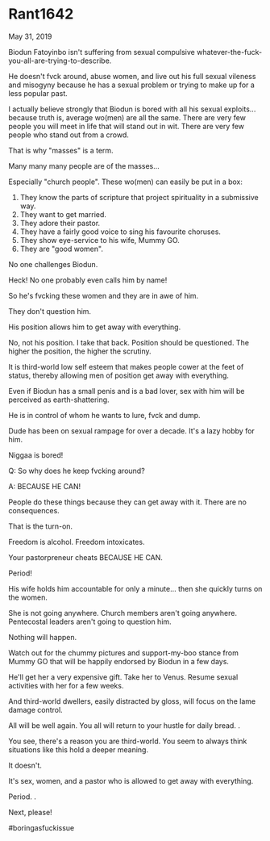# Rant1642


May 31, 2019

Biodun Fatoyinbo isn't suffering from sexual compulsive whatever-the-fuck-you-all-are-trying-to-describe.

He doesn't fvck around, abuse women, and live out his full sexual vileness and misogyny because he has a sexual problem or trying to make up for a less popular past. 

I actually believe strongly that Biodun is bored with all his sexual exploits... because truth is, average wo(men) are all the same. There are very few people you will meet in life that will stand out in wit. There are very few people who stand out from a crowd.

That is why "masses" is a term. 

Many many many people are of the masses...

Especially "church people". These wo(men) can easily be put in a box:

1. They know the parts of scripture that project spirituality in a submissive way. 
2. They want to get married. 
3. They adore their pastor. 
4. They have a fairly good voice to sing his favourite choruses.
5. They show eye-service to his wife, Mummy GO.
6. They are "good women".

No one challenges Biodun.

Heck! No one probably even calls him by name!

So he's fvcking these women and they are in awe of him.

They don't question him.

His position allows him to get away with everything. 

No, not his position. I take that back. Position should be questioned. The higher the position, the higher the scrutiny. 

It is third-world low self esteem that makes people cower at the feet of status, thereby allowing men of position get away with everything.

Even if Biodun has a small penis and is a bad lover, sex with him will be perceived as earth-shattering.

He is in control of whom he wants to lure, fvck and dump.

Dude has been on sexual rampage for over a decade. It's a lazy hobby for him.

Niggaa is bored!

Q: So why does he keep fvcking around?

A: BECAUSE HE CAN! 

People do these things because they can get away with it. There are no consequences.

That is the turn-on.

Freedom is alcohol. Freedom intoxicates.

Your pastorpreneur cheats BECAUSE HE CAN.

Period!

His wife holds him accountable for only a minute... then she quickly turns on the women.

She is not going anywhere.
Church members aren't going anywhere. 
Pentecostal leaders aren't going to question him.

Nothing will happen.

Watch out for the chummy pictures and support-my-boo stance from Mummy GO that will be happily endorsed by Biodun in a few days. 

He'll get her a very expensive gift. Take her to Venus. Resume sexual activities with her for a few weeks. 

And third-world dwellers, easily distracted by gloss, will focus on the lame damage control. 

All will be well again. You all will return to your hustle for daily bread.
.

You see, there's a reason you are third-world. You seem to always think situations like this hold a deeper meaning. 

It doesn't. 

It's sex, women, and a pastor who is allowed to get away with everything. 

Period. 
.

Next, please!

#boringasfuckissue